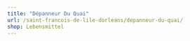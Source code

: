 ```yaml
---
title: "Dépanneur Du Quai"
url: /saint-francois-de-lile-dorleans/depanneur-du-quai/
shop: Lebensmittel
---
```

